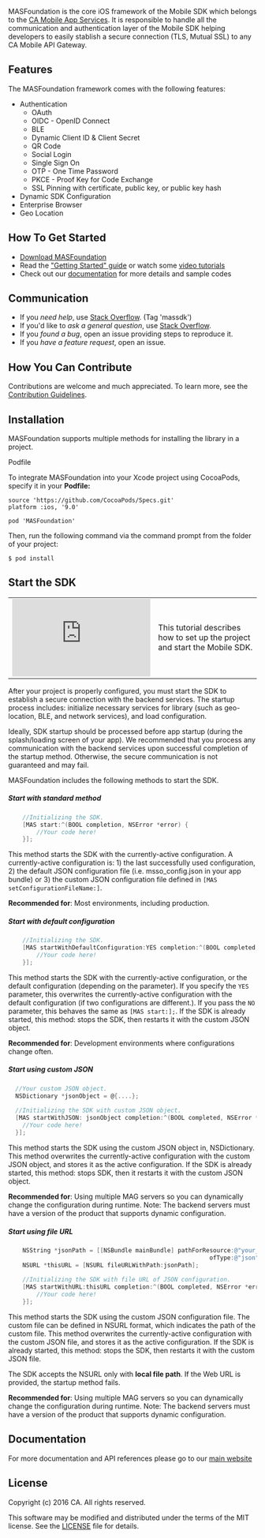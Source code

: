 MASFoundation is the core iOS framework of the Mobile SDK which belongs to the [CA Mobile App Services][mas.ca.com]. It is responsible to handle all the communication and authentication layer of the Mobile SDK helping developers to easily stablish a secure connection (TLS, Mutual SSL) to any CA Mobile API Gateway.

## Features

The MASFoundation framework comes with the following features:

- Authentication
    + OAuth
    + OIDC - OpenID Connect
    + BLE
    + Dynamic Client ID & Client Secret
    + QR Code
    + Social Login
    + Single Sign On
    + OTP - One Time Password
    + PKCE - Proof Key for Code Exchange
    + SSL Pinning with certificate, public key, or public key hash
- Dynamic SDK Configuration
- Enterprise Browser
- Geo Location

## How To Get Started

- [Download MASFoundation][download] 
- Read the ["Getting Started" guide][get-started] or watch some [video tutorials][videos]
- Check out our [documentation][docs] for more details and sample codes


## Communication

- If you *need help*, use [Stack Overflow][StackOverflow]. (Tag 'massdk')
- If you'd like to *ask a general question*, use [Stack Overflow][StackOverflow].
- If you *found a bug*, open an issue providing steps to reproduce it.
- If you *have a feature request*, open an issue.


## How You Can Contribute

Contributions are welcome and much appreciated. To learn more, see the [Contribution Guidelines][contributing].

## Installation

MASFoundation supports multiple methods for installing the library in a project.

Podfile

To integrate MASFoundation into your Xcode project using CocoaPods, specify it in your **Podfile:**

```
source 'https://github.com/CocoaPods/Specs.git'
platform :ios, '9.0'

pod 'MASFoundation'
```
Then, run the following command via the command prompt from the folder of your project:

```
$ pod install
```

## Start the SDK

<table>
<tr>
<td><iframe width="280" height="157" src="https://www.youtube.com/embed/h95MF55Uuuw" frameborder="0" allowfullscreen></iframe></td>
<td>This tutorial describes how to set up the project and start the Mobile SDK.</td>
</tr>
</table>

After your project is properly configured, you must start the SDK to establish a secure connection with the backend services. The startup process includes: initialize necessary services for library (such as geo-location, BLE, and network services), and load configuration.

Ideally, SDK startup should be processed before app startup (during the splash/loading screen of your app). We recommended that you process any communication with the backend services upon successful completion of the startup method. Otherwise, the secure communication is not guaranteed and may fail.   

MASFoundation includes the following methods to start the SDK.

##### Start with standard method
```objectivec
    //Initializing the SDK.
    [MAS start:^(BOOL completion, NSError *error) {
        //Your code here!
    }];
```
This method starts the SDK with the currently-active configuration. A currently-active configuration is: 1) the last successfully used configuration, 2) the default JSON configuration file (i.e. msso_config.json in your app bundle) or 3) the custom JSON configuration file defined in `[MAS setConfigurationFileName:]`.

**Recommended for**: Most environments, including production.

##### Start with default configuration
```objectivec
    //Initializing the SDK.
    [MAS startWithDefaultConfiguration:YES completion:^(BOOL completed, NSError *error)
        //Your code here!
    }];
```
This method starts the SDK with the currently-active configuration, or the default configuration (depending on the parameter). If you specify the `YES` parameter, this overwrites the currently-active configuration with the default configuration (if two configurations are different.). If you pass the `NO` parameter, this behaves the same as `[MAS start:];`. If the SDK is already started, this method: stops the SDK, then restarts it with the custom JSON object.

**Recommended for**: Development environments where configurations change often.

##### Start using custom JSON
```objectivec
  //Your custom JSON object.
  NSDictionary *jsonObject = @{....};
    
  //Initializing the SDK with custom JSON object.
  [MAS startWithJSON: jsonObject completion:^(BOOL completed, NSError *error) {
    //Your code here!
  }];
```
This method starts the SDK using the custom JSON object in, NSDictionary. This method overwrites the currently-active configuration with the custom JSON object, and stores it as the active configuration. If the SDK is already started, this method: stops SDK, then it restarts it with the custom JSON object.

**Recommended for**: Using multiple MAG servers so you can dynamically change the configuration during runtime. Note: The backend servers must have a version of the product that supports dynamic configuration. 

##### Start using file URL
```objectivec
    NSString *jsonPath = [[NSBundle mainBundle] pathForResource:@"your_file_name"
                                                         ofType:@"json"];
    NSURL *thisURL = [NSURL fileURLWithPath:jsonPath];
    
    //Initializing the SDK with file URL of JSON configuration.
    [MAS startWithURL:thisURL completion:^(BOOL completed, NSError *error) {
        //Your code here!
    }];
```
This method starts the SDK using the custom JSON configuration file. The custom file can be defined in NSURL format, which indicates the path of the custom file. This method overwrites the currently-active configuration with the custom JSON file, and stores it as the active configuration. If the SDK is already started, this method: stops the SDK, then restarts it with the custom JSON file.

The SDK accepts the NSURL only with __local file path__. If the Web URL is provided, the startup method fails.

**Recommended for**: Using multiple MAG servers so you can dynamically change the configuration during runtime. Note: The backend servers must have a version of the product that supports dynamic configuration. 

## Documentation

For more documentation and API references please go to our [main website][docs]

## License

Copyright (c) 2016 CA. All rights reserved.

This software may be modified and distributed under the terms
of the MIT license. See the [LICENSE][license-link] file for details.

 [mag]: https://docops.ca.com/mag
 [mas.ca.com]: http://mas.ca.com/
 [get-started]: http://mas.ca.com/get-started/
 [docs]: http://mas.ca.com/docs/
 [blog]: http://mas.ca.com/blog/
 [videos]: https://www.ca.com/us/developers/mas/videos.html
 [StackOverflow]: http://stackoverflow.com/questions/tagged/massdk
 [download]: https://github.com/CAAPIM/iOS-MAS-Foundation/archive/master.zip
 [contributing]: https://github.com/CAAPIM/iOS-MAS-Foundation/blob/develop/CONTRIBUTING.md
 [license-link]: /LICENSE
